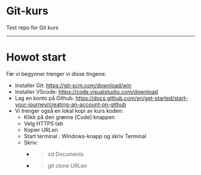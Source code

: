# Git-kurs
Test repo for Git kurs

---

# Howot start

Før vi begynner trenger vi disse tingene:
  - Installer Git: https://git-scm.com/download/win
  - Installer VScode: https://code.visualstudio.com/download
  - Lag en konto på Github: https://docs.github.com/en/get-started/start-your-journey/creating-an-account-on-github
  - Vi trenger også en lokal kopi av kurs koden:
    - Klikk på den grønne [Code] knappen
    - Velg HTTPS tab
    - Kopier URLen
    - Start terminal : Windows-knapp og skriv Terminal
    - Skriv:
      - > cd Documents
      - > git clone URLen

